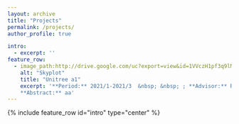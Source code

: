 ```yaml
---
layout: archive
title: "Projects"
permalink: /projects/
author_profile: true

intro: 
  - excerpt: ''
feature_row:
  - image_path:http://drive.google.com/uc?export=view&id=1VVczH1pf3q9lMjACRUBOJAvavwdlq1M5
    alt: "Skyplot"
    title: "Unitree a1"
    excerpt: '**Period:** 2021/1-2021/3  &nbsp; &nbsp; ; **Advisor:** Ryuma Niiyama (Assistant Professor) (/UTokyo) <br><br>
    **Abstract:** aa'
---
```

{% include feature_row id="intro" type="center" %}
